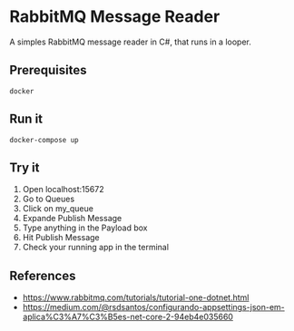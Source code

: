 # RabbitMQ Message Reader

A simples RabbitMQ message reader in C#, that runs in a looper.

## Prerequisites

````
docker
````

## Run it

````
docker-compose up 
````

## Try it

1) Open localhost:15672
2) Go to Queues
3) Click on my_queue
4) Expande Publish Message
5) Type anything in the Payload box
6) Hit Publish Message
7) Check your running app in the terminal

## References

- https://www.rabbitmq.com/tutorials/tutorial-one-dotnet.html
- https://medium.com/@rsdsantos/configurando-appsettings-json-em-aplica%C3%A7%C3%B5es-net-core-2-94eb4e035660